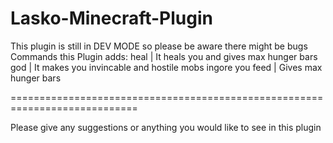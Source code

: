 # Lasko-Minecraft-Plugin
This plugin is still in DEV MODE so please be aware there might be bugs
Commands this Plugin adds:
heal | It heals you and gives max hunger bars
god  | It makes you invincable and hostile mobs ingore you
feed | Gives max hunger bars

============================================================================

Please give any suggestions or anything you would like to see in this plugin
